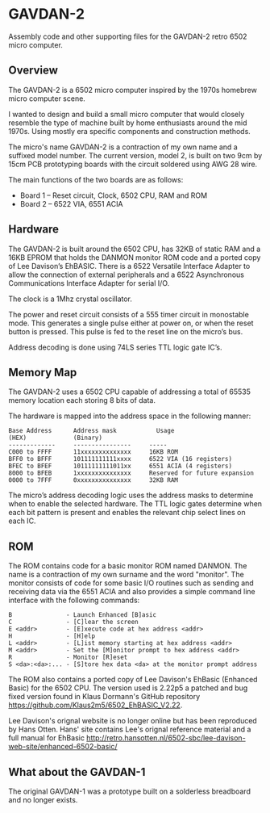 # GAVDAN-2
Assembly code and other supporting files for the GAVDAN-2 retro 6502 micro computer.

## Overview
The GAVDAN-2 is a 6502 micro computer inspired by the 1970s homebrew micro computer scene.

I wanted to design and build a small micro computer that would closely resemble the type of machine built by home enthusiasts around the mid 1970s. Using mostly era specific components and construction methods.

The micro's name GAVDAN-2 is a contraction of my own name and a suffixed model number. The current version, model 2, is built on two 9cm by 15cm PCB prototyping boards with the circuit soldered using AWG 28 wire.

The main functions of the two boards are as follows:

- Board 1 – Reset circuit, Clock, 6502 CPU, RAM and ROM
- Board 2 – 6522  VIA, 6551 ACIA

## Hardware
The GAVDAN-2 is built around the 6502 CPU, has 32KB of static RAM and a 16KB EPROM that holds the DANMON monitor ROM code and a ported copy of Lee Davison’s EhBASIC. There is a 6522 Versatile Interface Adapter to allow the connection of external peripherals and a 6522 Asynchronous Communications Interface Adapter for serial I/O.

The clock is a 1Mhz crystal oscillator.

The power and reset circuit consists of a 555 timer circuit in monostable mode. This generates a single pulse either at power on, or when the reset button is pressed. This pulse is fed to the reset line on the micro’s bus.

Address decoding is done using 74LS series TTL logic gate IC’s.

## Memory Map
The GAVDAN-2 uses a 6502 CPU capable of addressing a total of 65535 memory location each storing 8 bits of data.

The hardware is mapped into the address space in the following manner:

```
Base Address      Address mask		     Usage
(HEX)             (Binary)
-------------     ----------------     -----   
C000 to FFFF      11xxxxxxxxxxxxxx     16KB ROM
BFF0 to BFFF      101111111111xxxx     6522 VIA (16 registers)
BFEC to BFEF      10111111111011xx     6551 ACIA (4 registers)
8000 to BFEB      1xxxxxxxxxxxxxxx     Reserved for future expansion
0000 to 7FFF      0xxxxxxxxxxxxxxx     32KB RAM
```

The micro’s address decoding logic uses the address masks to determine when to enable the selected hardware. The TTL logic gates determine when each bit pattern is present and enables the relevant chip select lines on each IC.

## ROM
The ROM contains code for a basic monitor ROM named DANMON. The name is a contraction of my own surname and the word "monitor". The monitor consists of code for some basic I/O routines such as sending and receiving data via the 6551 ACIA and also provides a simple command line interface with the following commands:

```
B               - Launch Enhanced [B]asic
C               - [C]lear the screen
E <addr>        - [E]xecute code at hex address <addr>
H               - [H]elp
L <addr>        - [L]ist memory starting at hex address <addr>
M <addr>        - Set the [M]onitor prompt to hex address <addr>
R               - Monitor [R]eset
S <da>:<da>:... - [S]tore hex data <da> at the monitor prompt address
```

The ROM also contains a ported copy of Lee Davison's EhBasic (Enhanced Basic) for the 6502 CPU. The version used is 2.22p5 a patched and bug fixed version found in Klaus Dormann's GitHub repository https://github.com/Klaus2m5/6502_EhBASIC_V2.22.

Lee Davison's orignal website is no longer online but has been reproduced by Hans Otten. Hans' site contains Lee's orignal reference material and a full manual for EhBasic http://retro.hansotten.nl/6502-sbc/lee-davison-web-site/enhanced-6502-basic/

## What about the GAVDAN-1
The original GAVDAN-1 was a prototype built on a solderless breadboard and no longer exists.
